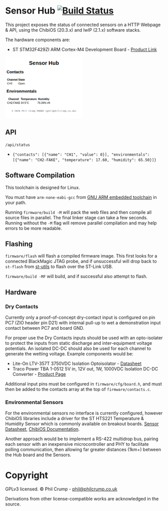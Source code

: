 # Sensor Hub [![Build Status](https://travis-ci.org/philcrump/stm32-sensor-hub.svg?branch=master)](https://travis-ci.org/philcrump/stm32-sensor-hub)

This project exposes the status of connected sensors on a HTTP Webpage & API, using the ChibiOS (20.3.x) and lwIP (2.1.x) software stacks.

The hardware components are:

* ST STM32F429ZI ARM Cortex-M4 Development Board - [Product Link](https://www.st.com/en/evaluation-tools/nucleo-f429zi.html)

<p float="center">
  <img src="/images/web-screenshot.png" width="49%" />
</p>

## API

`/api/status`
* `{"contacts": [{"name": "CH1", "value": 0}], "environmentals": [{"name": "CH2-FAKE", "temperature": 17.60, "humidity": 65.50}]}`

## Software Compilation

This toolchain is designed for Linux.

You must have `arm-none-eabi-gcc` from [GNU ARM embedded toolchain](https://developer.arm.com/tools-and-software/open-source-software/developer-tools/gnu-toolchain/gnu-rm/downloads) in your path.

Running `firmware/build -M` will pack the web files and then compile all source files in parallel. The final linker stage can take a few seconds. Running without the `-M` flag will remove parallel compilation and may help errors to be more readable.

## Flashing

`firmware/flash` will flash a compiled firmware image. This first looks for a connected BlackMagic JTAG probe, and if unsuccessful will drop back to `st-flash` from [st-utils](https://github.com/stlink-org/stlink) to flash over the ST-Link USB.

`firmware/build -MF` will build, and if successful also attempt to flash.

## Hardware

### Dry Contacts

Currently only a proof-of-concept dry-contact input is configured on pin PC7 (ZIO header pin D21) with internal pull-up to wet a demonstration input contact between PC7 and board GND.

For proper use the Dry Contacts inputs should be used with an opto-isolater to protect the inputs from static discharge and inter-equipment voltage potentials. An isolated DC-DC should also be used for each channel to generate the wetting voltage. Example components would be:

* Lite-On LTV-357T 3750VDC Isolation Optoisolator - [Datasheet](https://optoelectronics.liteon.com/upload/download/DS70-2001-012/LTV-357T%20series%20201606.pdf)
* Traco Power TBA 1-0512 5V in, 12V out, 1W, 1000VDC Isolation DC-DC Converter - [Product Page](https://www.tracopower.com/int/model/tba-1-0512)

Additional input pins must be configured in `firmware/cfg/board.h`, and must then be added to the contacts array at the top of `firmware/contacts.c`.

### Environmental Sensors

For the environmental sensors no interface is currently configured, however ChibiOS libraries include a driver for the ST HTS221 Temperature & Humidity Sensor which is commonly available on breakout boards. [Sensor Datasheet](https://www.st.com/resource/en/datasheet/hts221.pdf), [ChibiOS Documentation](http://chibiforge.org/doc/20.3/ex/group___h_t_s221.html).

Another approach would be to implement a RS-422 multidrop bus, pairing each sensor with an inexpensive microcontroller and PHY to facilitate polling communication, then allowing far greater distances (1km+) between the Hub board and the Sensors.

# Copyright

GPLv3 licensed. © Phil Crump - phil@philcrump.co.uk

Derivations from other license-compatible works are acknowledged in the source.